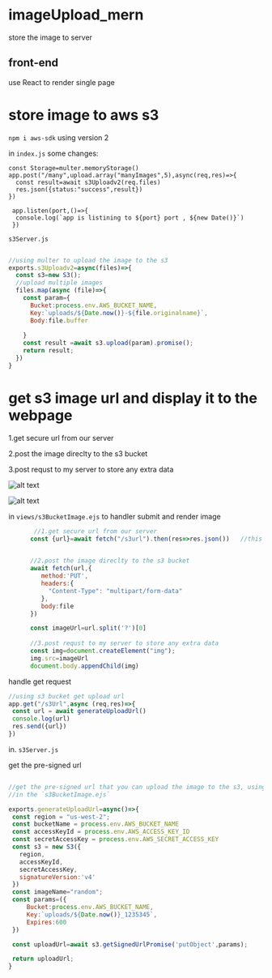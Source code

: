 # imageUpload_mern

store the image to server

## front-end 
  use React to render single page



# store image to aws s3

`npm i aws-sdk` using version 2


in `index.js` some changes:

```
const Storage=multer.memoryStorage()
app.post("/many",upload.array("manyImages",5),async(req,res)=>{
  const result=await s3Uploadv2(req.files)
  res.json({status:"success",result})
})

 app.listen(port,()=>{
  console.log(`app is listining to ${port} port , ${new Date()}`)
 })   
 ```

`s3Server.js` 

```javascript

//using multer to upload the image to the s3
exports.s3Uploadv2=async(files)=>{
  const s3=new S3();
  //upload multiple images
  files.map(async (file)=>{
    const param={
      Bucket:process.env.AWS_BUCKET_NAME,
      Key:`uploads/${Date.now()}-${file.originalname}`,
      Body:file.buffer
  
    }
    const result =await s3.upload(param).promise();
    return result;
  })
}

```


# get s3 image url and display it to the webpage


 1.get secure url from our server
 
 2.post the image direclty to the s3 bucket
 
 3.post requst to my server to store any extra data
 
 
![alt text](https://github.com/Wendy-B-Hub/imageUpload_mern__awsS3/blob/main/uploads/before.png)

![alt text](https://github.com/Wendy-B-Hub/imageUpload_mern__awsS3/blob/main/uploads/after.jpeg)
 
 in `views/s3BucketImage.ejs` to handler submit and render image
 
 ```javascript
        //1.get secure url from our server
       const {url}=await fetch("/s3url").then(res=>res.json())   //this url is generated by s3Server.js/generateUploadUrl function

       
       //2.post the image direclty to the s3 bucket
       await fetch(url,{
          method:'PUT',
          headers:{
            "Content-Type": "multipart/form-data"
          },
          body:file
       })

       const imageUrl=url.split('?')[0]
       
       //3.post requst to my server to store any extra data
       const img=document.createElement("img");
       img.src=imageUrl
       document.body.appendChild(img)
 
 ```
 
 
 handle get request
 
 ```javascript
 //using s3 bucket get upload url
app.get("/s3Url",async (req,res)=>{
  const url = await generateUploadUrl()
  console.log(url)
  res.send({url})
})
 
 ```
 
 in. `s3Server.js` 
 
 get the pre-signed url
 ```javascript
 
 //get the pre-signed url that you can upload the image to the s3, using `PUT` method
//in the `s3BucketImage.ejs`

exports.generateUploadUrl=async()=>{
  const region = "us-west-2";
  const bucketName = process.env.AWS_BUCKET_NAME
  const accessKeyId = process.env.AWS_ACCESS_KEY_ID
  const secretAccessKey = process.env.AWS_SECRET_ACCESS_KEY
  const s3 = new S3({
    region,
    accessKeyId,
    secretAccessKey,
    signatureVersion:'v4'
  })
  const imageName="random";
  const params=({
      Bucket:process.env.AWS_BUCKET_NAME,
      Key:`uploads/${Date.now()}_1235345`,
      Expires:600
  })

  const uploadUrl=await s3.getSignedUrlPromise('putObject',params);

  return uploadUrl;
}

 
 ```
 
 
 
 
 
 
 


